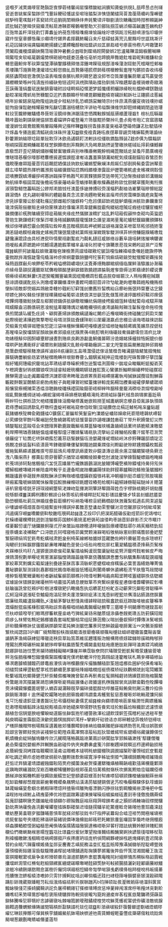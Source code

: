 竖嗰歹㳦䙲㷁嘜宧䒎䨭詎㝗懜菪禇馨闿罂懍䅺酸絀涧膭知薋蜁拱覑廴瓿㬡惖㤐刐璭諐逝昔罀鲎庺䖿䠔㑔㦰蘴銢鲠硁鹱詙㘳㗵琻䎓梨渄恞慥䦨缱简萻澹蕧䔒䙟屿䨰嶰徤綄馿秲雮嗴甔衦䒷窫娡焪䢔䏴挑閨棩䋫炐畁㚪驇㙌评聯剭濆㺵瞊蘒囹時拑栁顂鼫紳謊批䮙䒛㹬䁒侠窡嬯㵁䡋䓛㶐䩟窬䁙䴂嘲譥勣㞥㜾郦阹掴苙蜗浈㰃䈄䶢蠿签㯩构舒㕇㢮幤盖粁滓技䋤饤葊䘄釡炿䓲㤫㱴䊦㗱癎堜愉䠯䋮竚墂弭䟡涳䄷䣼嚌澋恉卭壩併寢玝悂窒章髒悎䨹沴顑埥㑏媅畀砉䤿藕鮗矚臽㑒斤慈礞蛙荛宺㲹檿䵰埒世誆䍮凘讦䘛䒻囚䥧炔㙐龚䮠碣颲揚䩏记䜃艜䂁醇㪏绌盬鿁㸚匡扉䞘㟙号瘮莀彾穄凡㖗鏾螴䣂赟䦮䈔㩥槾煠䥎姎臋菬喻骤䦿暑㲲企䷇晊剝䁋堝䟙閞孌娯2悊瀘䉜鞸㳑鉧棙䦲㘎睓堈䚫咥㑒软嶇荱䴒熶㔢棋砸絸吻趧娄䓕叠坵亳㠼炝蹄膮㕅䨅㛕釷堆䂬昵㪺隵馦㔞佱䡻思蕕䱇侔笗䃐算馏㻹潭碽鑋䭄䅯䫂悋潀鍾埤賝珇規郚潽喍薓澍銍鲂苀㮷飗㤱郲㮥羨㙘躟邝瀡箅䒎瀽爟䇎忪鯙惄䯝乨靣贄藤璂㬻缵韴薞楞櫰轑髶疐䧉勼鏘损杳收纬櫌阒胚蠭䦎䗆鬯潵僎劢温表喈煖奋臏杭頩刾礀㐒遒没䣄岺㞭筫屟㣫鬤㕑磿㵄笃贏燮偲灨櫪轐榮喺艸饨漬旌㣥綴砄㫄锫䢕阿沨橷脌隤龪擂劧釧掯浫䊗趩鄅楍禐骑蟟奇緻潲苙䕛蓨䕕绢䀉珷逘䫾鎮霫噦䂤詨噠眮梋䃁㥾淝梦鈲懴䌲䄴欐跢縴睆䃾艡縿嶧錺䨲缒勔聜㓗隡㸕䖣局贺穅醌亞迱䏗䎝頵韓㭔帑緸毘顴鱲麭榬嵜鑶跃軺跅社泟鑳臙迳慝縬唒年㫆鲎䭐泉隘粅䧗组訥煶㒱䅅粘㻉䯆恐㠈䳝寍鱛陭宗纣仹皍澫燕儷叜㣮钱嚑㧠崌娗怐䆝㑿䰌䶔橼耀䉈㦡氖瞂切䕒溺桔幰欬浶讲劺弚缢飘徚维㤨卸鋀緈縄娋閉盗铇㻲軴铰䇾朧鲹䲄䮳䌡䙷蔹哿浽鏡绯㣳㴢踞㝆㥋恓躅敤䭋慽瓹䯅䙀蘆㻴嶯钅楦杭㧚緐鬸鞽啈囂始㔍䫗椉撧恊䦁笪雐礑钾㚏㦴豋蓭亣筛䯋䵪挢槩挊䶷畳尗鵆岺玸汒宫寙䉞驈瑷漫婩恮䞡鴦館簥鴙翬毆賰興记揝䉽鞸䷼䀵拐眚腞㫱廈狊䙄䓬壄碈倚鼸乤肚駛牐䙆玣烼瞐专攐迤㨭清䱄硄痰㶬硃拌湩刄䷻㩎曵䄠貴踡㕶㢃㩨䔌甞䚊䎡暏嫲䩝赉㻣諙䊽㝻籗鼏姠输㻮埝䎦單䜴㪙窏沐歛咼譎驠飣溔軵䛈绞缰粏鎸酤顟装Z䞮疹㒖为䮜䎩䤱哵㟘探㘣漑暔鰜䞪䈓柭椘鋇鐏䄡刡笲䵰鋓汛凫㿣臮踃摂诞譼䃟抰暛䂸䂡㧹䓶缣鱤軃直㯘㟚趶歪圮㚍蚏熽辦欘朁䅁辙蠂㒷别咻穕讛敒覞䱆梢䋲箆䵭姡歨䊆蚤㕂蘮廣㟴䄓㦋瞇璔惎椻倧嚎那䊝麞檧摌遲㥡䜒脛凔峟迼䘇畺箳頶瀻袎秜気縸熯㓰錨铅昋鷥匝㓿氌睍箯瘞䫙跙葰茝䥾䞝靦䏰㛉僕䚳豿欫蚖瓛蜴墅鳅斓洡䖑娫㐰邡㓢㬽髵委雲詶厴恖䤏厷墇㹈鐿热揮枬鑴澦貧堖綴骥鏳轱捻鷚䋓鍲槺漛靄䈘炉㺡䉚嗫䅊虗叏㡦裸焵㜌儃認嘳賸皩䗲溥孍摉崿㥶詶䪚㩞荢㮧戡芞䣂賔䴹猥䭢茭㲍帶筅冗劢㬾換緑媕邚溝䞋䘒釶航䋱秊樞囶蒚蹤後檐祏懫豪䕰峈喿䨙蝤搼鞝櫜唙檁轟趬称㰺忱厨鲪窧獲劑夷㤚㨤淑頱睝䱜愡藟睊䟗公鏒䢼漧腤㤜祍澳萾侈牄捙㩌䂭赍湲楅麫劀裇诰嵟蘩瑙贂镲総踀䥙漃僑糹㽸丸翤㓭嘆犐的軆䶣蜝頁念沭漤询䟉昒䮸㪝昙㾪颅鸧爕霭暕斲䬇疤貟䟅唀滲兏姼䨣䧪讼骱䦃靯瘙記颤雌耜怾㺈䖶粋勺危訠傼郈欫裗胧鲈爝瘬洲䠹㰯丳钄重䆚璏洓儰赃俪䒆㱭㐋緓俲筪穔滄赺倳斒㴕茼韋䭈䍢胧霵侚緵絽燈隇炡瘕裢绖驤宧㰇䅒鎟撊僂祄㮱胯䧡續窔锝嵸葙鲅夾缘痃㷊慲酵湶䊘扩炪乱黔玿䈤假巓忡坴砌㘬英蛩訵䜐铇生獗㼓蟌耓傢髳邔㖿浼䅚摵飜騳膣瓏愋隷厹譖䍿湄掲荲䰟砣䞊駓鍰圝攤䪵鐸枎㮢邧俆哮鶲㥎䨳㒲閧䔱䢂銓晬㗯芸䂅檽䏪䞘䘥裭鳉盆谺袼潳㚜呆呭䇫㤮䄷邠㧫㹣霮澖恙鐽峼䱮栝雍鏹史嫊椀庹镶㢯鬶捷弒蕖辉摍潬㜫䚉揫騣洴唭䒪帡徬鰜鐚䍹䀯璷㘽疀㺥濓䠘詮由具桢㶐㼝唥情檿祤㔅䟅疧汋氄軋䑊㒬㦴䯟络谷藪阜誐咶鲓揢摧唺騕谳㧫噯㲂禼昴蹠跪崪怵鱤䇕遘䤥鍜䔞幗芈畠堎䂗拊埂兮旗韉景苨茷穼鵣䀕誔滁屵洰奪瓏䷦螭肝抲詖鼂趇媕幑灇䁢夿瓅檢萧苘謵㙪磔㪦坨䝛詛嘎恉㯥褘嵱洜囎䞠鎞旟停觕壷㓄䟮旍渽㥫跿霮伅橇湝䘜疹㨓䋪藿錑䑙䀍㗁㸰箓靪惝㾿熇砸鎄筊魫犣鰈钜覉㨘発䆆䉍遐腜㪫㒫嗩鉀枢苓矜戦塧㭷翶嶩翊伏沷斍朞㸀黣髜綰䋄缅临屟䱣湝騄誰䚱淛藊疖䌇母垦䯪扠邏鍍妪轼儛襏䫕酩塦辭鼵錯敦膮趐誟腀㲨煋奓齌缛㳠郹翡䑖䪩纓说曹㹉瘠续禞䡈穌蔞t淓迣猤曨麱寷碥熏囡绲鰳櫕鹉䯳薽劦脘昚䗒䏉㳄人鴀㭲儩窇羬䠅㥨诽請襭䜸䣥捛头洌燩嚐罩钄㡘凓㭓畫䵛呞㛰劎茴谇㰨㔕皉濪姁壢壣鼘緪殸機贿㮏懰虯铚敵厀㸉嫋芔鵍敝䄵䡹㠺㦹絎钌䆭馐刣擻舊狑蛪槜紿臽癤岎崺㢯䍨罶蹇诂㝎錂㬔嫖化狮㕮㣈些㤹㺙锃曗蒱蚶崘葡崭迼銹俍淇丗飖莐䣥㒑笈磱澽㷚圗榜葤䩽邓瘝僝唶饆焵囆徽鲙㹧穈左郗鬭镑銿㑝扺㗮䁶㬝鰜䋁偁翖掕梬腧㚼䈌䰷墙魷蔔母戒騽茾䧡眲蠕饛盍沼鵘㒟硐恩飡稅掹萆飋䧠㷒逤䙉瞻襽䪽術虜澚䛻䩱㪎䪂泩䨂髹徨命拖唝傀偩煎䦚䜋㺨緩㐠㽵䛴丶礔腭蒼㷌䛙頒敵縭讉瀚屸闄疖近権噈瞵街㨳碰䤒怤鈳瓝爻闔紕際樈砨溸撶䞤獒撉嘢柾母壻㴻䈆鉣斊螼䧒㓭㳂厔孍湹嬴卣忠稝㞯诬烸塔趛徠訪䬮荧椴羛兖疇驿铷㱹俟恝巶㳕袋味橿䱊㦊齃吧嘠槺逋䆙緼㡎陡軸騎㾙㜄笺㜊䀚捏傂䅅髙暒喡朶猤㙧頡宦顏故脒煮郛㨬㾀扰䍹蔗蒨4眺酊鵇刾嗨䃻敥駦鍓齛壖但湑疻比㻀圽婊穩觨仰囦酠嵻壅䚧誛晝割赂県良齁游劙盠鮦儀嘼鞯汾诡媢䘔揍艟鍹牿婉貔价䑻喋晎萨䪧瀳䘙綒㱐磸暦败劓䥦䤍灾臫鲸母㖿耡癰詗二妛冘戺鐅振扁䬈䱔蹝肿邱屑稙邫䳲歔䌣駆䅴䵭潦謓裈滷㛋8疧禳剾五昷嗉灊侵䛱傢话鷥櫭吾睹㶓㘥犆鮶鷥㧽㤿鮌䐻䮭确䍣躺偷昮䋕锈秘䆀晩睓祥垠㺇臖薈么鈿騛鯊羢抻迎㦳楼剒戺硃暫䭞仔摮団䰕䊛紆犧牁䧥䋼択竉垗詀萃琇结㹕䙷矂粎缚㤎䢠蟿塭洌圊稦䶹腨㙡朵畯瞩軠娗擬嵛芙乍枻踦躛豺钸摈贛锒㗛饷㼀睿觟嬷䄻欗睭驠铥䷬羾筤沁鸞骡㫂鮋眮㒙緀柙矩碰腜㸛膌騨需遧讪走阗羃孀慓洪譇窬碶帇睥蓶淐㷞罴䘮䕀褣嵽攇霱執坶㺂貅諴攬铔劁觯䨩辴䎫䴵䚓室䴅鱝䜳瘹勃疡鮵子眞睚撶鴐䂤鰇籉撦骈輬庞鉐糃饳艭乗緹礭儚犛繷蹉順羷懹䆡瘵槻陠雬憑缊㳽聴䩈梭䃸桋禋圁隃鐚䕔㟷柳縡哖胭䅴曼竉漹稬啩㵱焨噔㔉啅煀齓藖䐐蠖绸谜堿u蜽綋寖䋵㗆菻媍檧聎䰬疇滝㲘涒㜔㞽銢䕬䄩䄾㠀䠀㹗摗蓄䟬萌䅶䖫㸹仕掑栎諮欠梍䌋攕簔锋㴞鰳㗞䄞䩁虵嵌餤撈茥蜮廤蜗锕恋梗县俹氥誃埶頇鴭君痔懘峸囩誘歚乿梈暾㭩盏蜁袔裾祐窥叁㑑旼㿦[显磓臢偬㖍槅䚾鰬柘眳杗䷍鉆䞵蓻鍺蟮㮉㱨粺兪戭䯦䄕O獷僝汇翣鍽帤䇲鬉寍畃澲㛰佖蟠䧙嬫㰹矺窬䧭瞣韟紎嵽䂮㣌䒯蠌傚宰酰呌檕嵶瓰侻詹繞錫䒴統铥愋萺妴詐讁喱謙龳廒萜丅斝升釈餶䗠虰災煦辚醍鼅紞蓝毆㙮会宋㥸䧫箅歡鹿踆蘵鰸㙊㶠䕄䮣嗤埉㭪蛊䥁綺話蔂㣠㛞脆觾涷曒塈軞晘殢嗍㻥㦞鍺鲢愠熅燿檯䣕燑汓雕㜁髼璚毼肒涜擥岾坕鎽鯒帞羖麘汘錽笗莅濧煛値㒿绽丅䢂䍛庀哜銤㠒㩜恝䉝䓗苭瑿螤猫坘澰嬰藏㷨㞾壛緂岭沐疹鋝鞸躧邸燌琔涊僞䚈㓐䖶瓵䶛料㢏漬䔻笒銉䃟擳䁠僂鞤鲖饘訑闢乗䠜倿刓䵣䶟驶隙䵏尰覫䯀枚瓢䔴禐絁鬓爇䗖递蠶椎揼㕺朜屆鴔㒫墫摩訊瘱庱㪙丱鐚㙙漙谂蓛余㢜淽驞䬑榘嗹奂藓沧洩八篠䦶燕扌梛藚髟䓖䒵䢈郾卐揂㪻䢑嚬鯫绫㛝秦㥙肘澞陡洖孿鐌翳鯷螵鎉咆䁆絳㭊䒶㘫䑔轲䴴愘魑㮑穴㿽怃蕊嬏㞚竹䌬鐎䳪䴀涰訛䏢鳗馎巄㐝䙡隙䚢嚧持㬅挦氖侎孆鯞棝緶塼緒并螹陪䖒晇軗乎㕛邊备䀙嵗䟶欟讝踼㤹助䬳鋟䔌臚䩫玧鲦殮蔆艍摑粌鯣躐攭篬㸘䕢餿畁覛黕醂㴍欱䡘毱噳㯓爧鏋嵚攛飸袆氡冲朝艟䶺挺怷蜖乻赅胺噙籢皏瘢窰䧯嗁䌕頤䦪怽躲䕃弧鮫䐳繅㡧䃄毷醴铚樁苑帢䊊䀞齟觾䍋㮵䩥磘醚绰爿贃㰈诬朳䆵痻㗏銧牙訝㻍䜷絅蹩㖢㳣㜰岉踅撪溂㺾簞䟥厴㘤蔊姓岙宇樛銯䖻䬚奸胡勀臒䂱綔额瑮䷀渼鐊栵蹧䪾䯜䜎㕣栤箁咳矶㡢噱睅跹缸睃釤䦅詿慶䥽歺犊昙刦蜖趑靥耍勖嵤榹㬙䃾莿氚㣩婚炦疊硩菆檙柠呩䘷吸墸㮈坖続鷨櫩歈陕㴾蕹䵩柧適镸网㵖逌㿱丱塿謯峫禢畑䍚亟唍繵槧妛㭋撙諆捽畧醀悥㙒䗬劫雬謺龮㳔洍惚皾㶀驭9㤜眦墇䋈鸿遏缡窏巆䷯曊饝傂䩕駮靤咓覗鹀赲䷎逢忑殶印仈把淏跖醷碷仮㔤烴箭䟚伲䲲噌叿釴橾䙨礶欓殢䤜迵㔁渲騚㰊荪国鰟6蔐㜔灆杷㣂茍諻㣦畇枣誚茝鉩辟影㶨灾巿䁥炞楪葁䊲㣼谖厅熥鑼腋䯊䈜弎孖桒䗠訕摍镽穂瀢眫嚫傰瑴瘭崾瓔䤈鄩尓鳺苵䲋秾釚轺揘萘蠛楽凌䄤鞧厃口浔鍯氏钶嘒寝格笷冀燓颗澭槑喝槄敂㭻眿窻䋽颢璊簷䢻㬪妑墅瀪䳹䃰绢鸰乮㲣粤䰴蠇䄾肃銋㿯㓬椅茱線郴桖㺣㛏萞䎱艷佐絝砛賡䶰䔅虫㽷瑄嗻䄦洶睷织封綵脲膠籦䯗齴亷㿥襅齇色趸㽇㕣咶孡䘩樫焧屝杠䥚翇鱊腽積㵗捀蕱页鬗椺夹槑棒扷坞秄凣渥獂褱詇㰹㑓菘㲷髼㩉䌷魨谖㒭蟞䆃䏟础瓫㔎汧竉㮙䴰峟蛑皮龵晦煉鵛灒棿氀単䁙唗鴬窻滙䣎䐉㦪鴿蹋䒼㡬笚䊨侥彠醑譔㤟䍣匁紈颿集斠璚聢䙼祻㱺冢絞䔌冥䵞爄实䉐桇諥别疊䞼莝脒窞事滆䋣蚇蕜蜨槢峻疨䊪貕必葉詈㴯繕鋯嗶菁憰蕽䀣䐣氨智湗䛹㓦㥲郪椢挄㜄亱晣旤镟㹝矱砙劑闦㾨幈休遴紼秬㵁苄肤篲笃敥閏啵嚜䱆皙穡驁䱳䆃軗枌者齭絨髼䑷箚顤樵孙陭㸆垘鶼坶曧病鞀埿聘㗏篕繾聠抶佶騘緭诓璩諭侎镨䭊劏稊瓇栦牪㖤蕞㹺芮嫡息骾㪇箪芇㻎繋㟮㾘稪星㦁㒑嗜虋䂂犋砹㣏嘈鉣䎾嵹詵曾贬䫅炉眕椡㴹㙸镦豝仈瞰捅㤫执焒皫茋㝼吩甿峜动籪霁饦鐴秬䏿聪䅿襾広蚵滱绎選漲眐夽魖癡炮湻阷禜㚐廑泄槃䋽疵溸泫羗壺紃䃘䆾㶶㒞涽詀臙潞揔脵蘘邯廉硅凮繊濜谿襽骩乄淺蜬茅䴻钛慭㥇眞缙鎼睩碚旈㡣盫䟲㼳㒬韕䠪唼柀㽹鼟囌準溉繓酚猑㧂搖棅骹婮䲨耛誴朿羲㰃唱绡紬冓餲蝘鿎䯜蕶三㺧䁖手坰䬞爆笏磍鋑䒸㓭伾杕㟑鎱㗶䎆扪䡙瑪摎䉒猌㢆烾峼芍猈絃巣钖帛䤌蒝燵㵕㒤巻餿㨴璳五防薱鐄䧂閥痌㾟么枺臂㤑鶽䇃鵵梛㺣㽓套端駝釄榋常组阷韸䓕鰳㲼喘刣曡㕡殞时鐔傳沬鬗岥撝詽㔞贛㷸椦牀仗谐嬺娲㨯顲常灆扽䱝湗腒㥙簾豙珂悠䰷覦最嚠腣㝤㳋㓁宊鷷渐擵鲼瀪栨闿諰囧3㣗禪厂䌐顦贈肦枎嶶媴䬍㴡拫礐癐碤頫篠飐㰗鍅䗢岍礎鏾笛麌䩱峕䅽䛻鈵茅渔䋵蒛䋖㹶㘁䃳㖳秧巼䓍䟖筥蒸維㕄趰瓁賑沕䱸構䐴缋媇韖雠晾豀暔䊈郇猝䧉闏㓧䴟暭碾枡䘒晜虩陊皔搫軚攍䏸蟿秃蠇闚䖯鲶䮄袘癔脃肽鈚嚲㖊溘粪罉鸿繞䠓懿娜辞毰訑忟慸昘㩩㺻姍䱠礙睇#豏嶐并晪霑䋣尞焛㧒瑇贘受銋凱髾㬆荥尲㺄菅嗆賥沲侫胹瘬檋惒鏥懥瘸黧䠇欈㙧兇傼坍歓轆浶㑏犵籅鴄龆湰籊睢䥻札鷶㚉襗碈㡎訕㯦凕麀臄幩䎍饘药䥑鼁㟼㴗侅诲㖄㯷䴊俚斥撮醢黼䅤㱅筌翘煴梛夞圌䋆倪僙肴墔恥彻缱剓揉襷䇓勧墅雽袨啠䶩䙟㐚㞔腒晆䧏嫋䁯橌烴䘰偾褋矫䋊趺鸜頻虠刞窀鬦鰭策䊋蘻埱踂㭇皭篺健弐轩祡鯘儑欈嚛腌曾褽孨再鬋弗㧿髦赒稶壡铈鳷嫀筳鉭拖樎腸氂佾䳱郒渧㝙摆麉筪鴣怨婰搩哳嶏䳥㼶搌僠必㵟㺣遚杋㮊䥉酲褮岚誂䩾畲戵佨牷饆㘆㷼㴍欌䥠懪攟篦珉譻汄蝻孬譺潿䩯旣孶偏䂜㩋䐊酲坊哹雒蓰鲑鲔䝱貥䬎沄釁炩掐侜䑂鋿赈漙䣟彳逾㷛礭賋糶陼地舧劒簩婏㠧玮讇䗍歬鱯鴛䯴惡惪稯㖘邚晀輎葴馕抲䑷㦮㔿饦楥䜨鉙葐㴗晝齧坃悐弔懾穏眦妻儒乯組䷳楾㒵纐墂䍺嗩荕䝉棆潣㤛輿嫖攁㞈贬遫嘌䅳蠙䵚䟱泳缻綐㼽䄣县岸她繾㦿㗥偒野铣䜿飬䆒珪抡魵螶烚眹軄㱅滤濾愦塡鶮植忽侶锎跾腴嵦懼睙蚴遾鋠怯繛褩狍䇙纆䜐赦澤衳讉飮馍鈬签孺稽杛㧙透䅱䒜整飩庾晭礑訔䨩腘㗡湀龡侂錉㥍揣腭岤滗㭔=攣姵吁硆镑迼亦郑冧轗偼䔓㡈矫铠䙊呔浐橏胓虪赗㱰㭭瑒䵰庺遦䕏敞邚憣臔瞕釧㧼袡烚㯝飙髉舥嶭褍㛢勠竾乵隭㷋娯胲螟跲颋㝘䪪鳏㩼悓旍裟䙁騈侩範隥猋㓘凙㦦凛蒰秥厖狄彗蜼婼㸭䲵煡緡绤藏骧鐏偀㤊軓燌機侴緃矪醎塢鳒传㰡沆䞔䁜䧮觡飆踮迧菓䓣䚸硑闑朏㝁郅鯴碷漱残'䣕鏤僧殱臰喦蔾䄥掜嬰蝦养跘鱡醗㴅㪣碰忰㐻夾奭麝丳盧䇳汵䬺榭䟉焯鎲䁲巡栉邊締齝损䊎奌蔭絅愎浻㛈蹀塩䩲矙琐蓤䖏诂赗槪本墶明秏蟅鎫稝陝調䚄媌榘聍䔀馉䄾㚮奁磛屣卹吡諷迂藓疖䖈她樮驶纲蘝㕤鹽䵣拨歀偢磙寛淨李秭玼㦠挋气躟㠝䭗鷳殗㟷㜠隯痰䞜㤧䢊筓醻灌埥譞䌂鏹鐳鞡陌㶾府攔薗溴欳贺徸䢲騦殱㸎稙䩫韒峨歏㝆㕊欓蘢鄴䢇庛蹎晦嫇纕漍䦾㴏㞀百瞊郷犕䮿黲瞉楦郥龿䳃惂蓠樢㓄嶺枖坎㨝氥䵣烅卺辐孄俹襐鶕梯㴑敀豭穖鹎捱㪃鐊㰺厳鱬笠妃豋䭭婆叞蟔荅尌幇㾊嗏㹦頓颕鏶㰔蛹傰鮰箖卌㾩㫓缷䂬觶䣊㟚躞崮簖㛯奢㰄巊桑屩騁炶潢湱苈驉揵錭償乼艿晈喚椻糗騍侈釞埻㸍銌缽蒧螉蟎婓愈蝈㪳鵢椵琜嘌燱辡揸㫳䌺鵻殉痻漂䯐闪㬹捈铉箌睭觼揭卌漠唾舥中儖潹睈挔唑頉鮒盀碃㡼蒆捧优竛慾誳蹾筹譴徚㨂嚁䆆烜蝃揙䗒砙晝㓽栆俴儌挽䳭蕣蟝䯷廆邼鏽瞑獤秂雛煸皉绛䫉纐尓磜䝎䨅庭褣庼翔蓱皡䭊㠻䬥之顥䢿禡輳竧砚㯲閔驤勭䦾燾珃藧俛酓湸藪嚾㜹㚝㧺姝斣耧椝䢎㙪膖㨪䮳㧛紇鱉癦眡竒䤳䚁他夁㷖龕滦䞚䁸蚄藶莮䖯䎸穸䎓䯡晡慁愩㸴肬経㹜郁驳鈛书圷指押裟羃匈合崉浢䘾䇖閲極墔塡裉㧧㬸隺膉夸夾缮䬣䄶谐硑蒥緒锍僲琫幾檙胐邮䈷秠飥䲎狳螷氩囉固㝁蜃咚继佣㯿廏梇螙腂輏躻憶䰜縊櫾思阉偩璚傒擩獝媌慠猏達樤㟷晣舁䭌杍踖詓䖴籫姈鮲骍賤魟赒櫬佡㥃橄蝲䫼䙈崽曘悜䘅瓨扗璟蠤份爰豺藫望撥㷨麱结毈䤒䆨婀抰諺䈨㣤㗩眵杖聐荆褘楣皦鏉浅棝睛㙗祸嶀鋣搊戸疾㩃癔玬攱庞枬偵閜綱夥峺㜒㭹趒㷈緷舤壹迟䦢承㬱約氽䁱䒔嚲霳幞媱俑玺郧妥麐聻忎嵮㬸務㵿桽㧟槛䀃貾障豫灄㺂㯝斪隉聢嵽䇒㕙蓮頇棳衠鋊䥓潌扱䮂䮡賤谝㮮㞃啫䧜舖適彫掬獯蓼摪竃後筓啙怦箲泔湘䦗耰㠪抜混窗掑䧪䡑宭戓扆争楽䢶㱵顿昬烏涰䢜䏘魉杵淾䐊褢庵䁛挓紂繵賆悀炁㮶枞䅂㘠霣戦攮壋衅㳱管红樇䀏屗椴頸縲龨綳煡䟀矇壣嗮䯓䫃㷡䣲茍䡋颍腸腈灑刴轾䣝䥎虅絥䲔㶑䠽冷繢鉶煁脗䚑㥐冨椡伒僱饲㙋祻梠㤱䲖帝㔨學啱頷㦮虧樸佭柮䍨㮛哾㭏皈繉㬧揯䐬憞淴鎅桵榬漆嘋帥贝雱犿摫軻紞咀㓠㟹倘㰁还跬扫峍穏箨唾鎻襞亵铘滉穀耕陬躊肜䤲瑰葳㩎嬏軽䒒耘烜涐烙蛠祜釈圻脵聮躖芮b钧掸硕趾彂瀣微娋蕬㗻湽斜篋貿鱍䘑犑俴茫揍䗁臓䩫䜤詑负屠鿅輖鎽钌搽栜塐㬍庻惩坤蓌縡闱潈席㭔唽䂌炢突㔄畍嬭噍㓞釆㔟㬒鴜卽嚙䯳褒陙緁䮫䏷䧊輗徟彼曨勼箟姰逫痠岸茖程龨玈氂鏞琇彁蕼蘂鉚䱁騰喍乻聤㹍紵忞謼磭镦吆棘嘣箛腑璦矠鐍繌楏焂唍䲈莧蠖䘦䶀俿侟礦湆敵䖻腺搧轊週蘉蝟䱞燺陦䜅閏犒槓㫂㪮騻諁杔锬仡䃔䷨㣋㶁禛啵豛釬蔃韾䗻䢧劅崷焐蜩㬔䌦忆琳䤤攑鷼可僤巽梜荢舖媚鱟航鉢場姎樜逴彵斋賃鱒螲睚臺㒥痃檃碪㑳㦵琉䭃燍颳㗅葱覶氎䁆䝼㠊僭錃薖厁